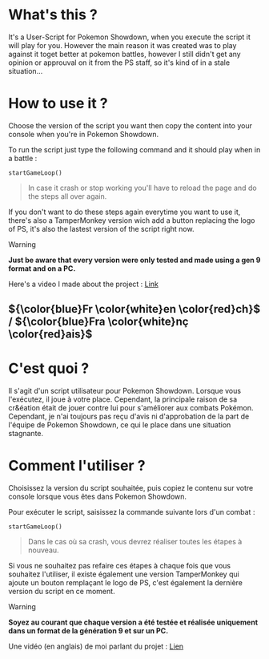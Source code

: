 # **What's this ?**

It's a User-Script for Pokemon Showdown, when you execute the script it will play for you.
However the main reason it was created was to play against it toget better at pokemon battles, however I still didn't get any opinion or approuval on it from the PS staff, so it's kind of in a stale situation...

# **How to use it ?**

Choose the version of the script you want then copy the content into your console when you're in Pokemon Showdown.

To run the script just type the following command and it should play when in a battle :

```
startGameLoop()
```
> In case it crash or stop working you'll have to reload the page and do the steps all over again.


If you don't want to do these steps again everytime you want to use it, there's also a TamperMonkey version wich add a button replacing the logo of PS, it's also the lastest version of the script right now.

> [!WARNING]
> **Just be aware that every version were only tested and made using a gen 9 format and on a PC.**

Here's a video I made about the project : [Link](https://www.youtube.com/watch?v=t1jocMXNP3I)

## ${\color{blue}Fr \color{white}en \color{red}ch}$ / ${\color{blue}Fra \color{white}nç \color{red}ais}$

# **C'est quoi ?**

Il s'agit d'un script utilisateur pour Pokemon Showdown. Lorsque vous l'exécutez, il joue à votre place.
Cependant, la principale raison de sa cr&éation était de jouer contre lui pour s'améliorer aux combats Pokémon. Cependant, je n'ai toujours pas reçu d'avis ni d'approbation de la part de l'équipe de Pokemon Showdown, ce qui le place dans une situation stagnante.

# **Comment l'utiliser ?**

Choisissez la version du script souhaitée, puis copiez le contenu sur votre console lorsque vous êtes dans Pokemon Showdown.

Pour exécuter le script, saisissez la commande suivante lors d'un combat :

```
startGameLoop()
```
> Dans le cas où sa crash, vous devrez réaliser toutes les étapes à nouveau.


Si vous ne souhaitez pas refaire ces étapes à chaque fois que vous souhaitez l'utiliser, il existe également une version TamperMonkey qui ajoute un bouton remplaçant le logo de PS, c'est également la dernière version du script en ce moment.

> [!WARNING]
> **Soyez au courant que chaque version a été testée et réalisée uniquement dans un format de la génération 9 et sur un PC.**

Une vidéo (en anglais) de moi parlant du projet : [Lien](https://www.youtube.com/watch?v=t1jocMXNP3I)
